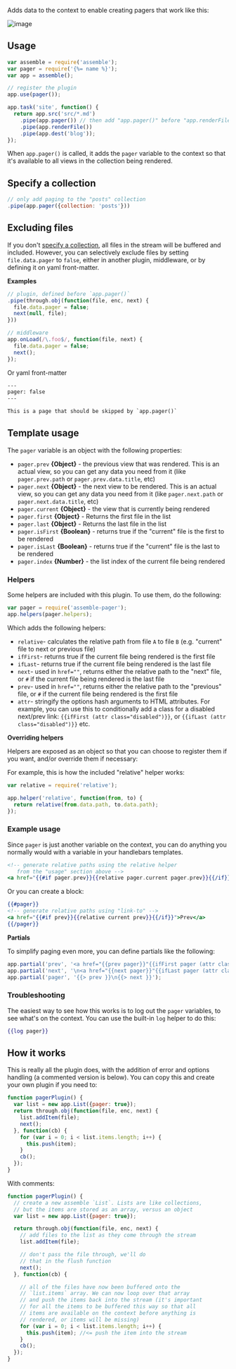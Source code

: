 Adds data to the context to enable creating pagers that work like this:

![image](https://cloud.githubusercontent.com/assets/383994/22801836/730eacdc-eedc-11e6-9dbb-3919875ef9a7.png)


## Usage

```js
var assemble = require('assemble');
var pager = require('{%= name %}');
var app = assemble();

// register the plugin
app.use(pager());

app.task('site', function() {
  return app.src('src/*.md')
    .pipe(app.pager()) // then add "app.pager()" before "app.renderFile()"
    .pipe(app.renderFile())
    .pipe(app.dest('blog'));
});
```


When `app.pager()` is called, it adds the `pager` variable to the context so that it's available to all views in the collection being rendered.


## Specify a collection

```js
// only add paging to the "posts" collection
.pipe(app.pager({collection: 'posts'}))
```


## Excluding files

If you don't [specify a collection](#specify-a-collection), all files in the stream will be buffered and included. However, you can selectively exclude files by setting `file.data.pager` to `false`, either in another plugin, middleware, or by defining it on yaml front-matter.

**Examples**

```js
// plugin, defined before `app.pager()`
.pipe(through.obj(function(file, enc, next) {
  file.data.pager = false;
  next(null, file);
}))

// middleware
app.onLoad(/\.foo$/, function(file, next) {
  file.data.pager = false;
  next();
});
```

Or yaml front-matter

```handlebars
---
pager: false
---

This is a page that should be skipped by `app.pager()`
```


## Template usage

The `pager` variable is an object with the following properties:

- `pager.prev` **{Object}** - the previous view that was rendered. This is an actual view, so you can get any data you need from it (like `pager.prev.path` or `pager.prev.data.title`, etc)
- `pager.next` **{Object}** - the next view to be rendered. This is an actual view, so you can get any data you need from it (like `pager.next.path` or `pager.next.data.title`, etc)
- `pager.current` **{Object}** - the view that is currently being rendered
- `pager.first` **{Object}** - Returns the first file in the list
- `pager.last` **{Object}** - Returns the last file in the list
- `pager.isFirst` **{Boolean}** - returns true if the "current" file is the first to be rendered
- `pager.isLast` **{Boolean}** - returns true if the "current" file is the last to be rendered
- `pager.index` **{Number}** - the list index of the current file being rendered

### Helpers

Some helpers are included with this plugin. To use them, do the following:

```js
var pager = require('assemble-pager');
app.helpers(pager.helpers);
```

Which adds the following helpers:

- `relative`- calculates the relative path from file `A` to file `B` (e.g. "current" file to next or previous file)
- `ifFirst`- returns true if the current file being rendered is the first file
- `ifLast`- returns true if the current file being rendered is the last file
- `next`- used in `href=""`, returns either the relative path to the "next" file, or `#` if the current file being rendered is the last file
- `prev`- used in `href=""`, returns either the relative path to the "previous" file, or `#` if the current file being rendered is the first file
- `attr`- stringify the options hash arguments to HTML attributes. For example, you can use this to conditionally add a class for a disabled next/prev link: `{{ifFirst (attr class="disabled")}}`, or `{{ifLast (attr class="disabled")}}` etc.


**Overriding helpers**

Helpers are exposed as an object so that you can choose to register them if you want, and/or override them if necessary:

For example, this is how the included "relative" helper works:

```js
var relative = require('relative');

app.helper('relative', function(from, to) {
  return relative(from.data.path, to.data.path);
});
```

### Example usage

Since `pager` is just another variable on the context, you can do anything you normally would with a variable in your handlebars templates. 


```handlebars
<!-- generate relative paths using the relative helper
   from the "usage" section above --> 
<a href="{{#if pager.prev}}{{relative pager.current pager.prev}}{{/if}}">Prev</a>
```

Or you can create a block:

```handlebars
{{#pager}}
<!-- generate relative paths using "link-to" --> 
<a href="{{#if prev}}{{relative current prev}}{{/if}}">Prev</a>
{{/pager}}
```

**Partials**

To simplify paging even more, you can define partials like the following:

```js
app.partial('prev', '<a href="{{prev pager}}"{{ifFirst pager (attr class="disabled")}}>Prev</a>');
app.partial('next', '\n<a href="{{next pager}}"{{ifLast pager (attr class="disabled")}}>Next</a>');
app.partial('pager', '{{> prev }}\n{{> next }}');
```

### Troubleshooting

The easiest way to see how this works is to log out the `pager` variables, to see what's on the context. You can use the built-in `log` helper to do this:

```handlebars
{{log pager}}
```

## How it works

This is really all the plugin does, with the addition of error and options handling (a commented version is below). You can copy this and create your own plugin if you need to:

```js
function pagerPlugin() {
  var list = new app.List({pager: true});
  return through.obj(function(file, enc, next) {
    list.addItem(file);
    next();
  }, function(cb) {
    for (var i = 0; i < list.items.length; i++) {
      this.push(item);
    }
    cb();
  });
}
```

With comments:

```js
function pagerPlugin() {
  // create a new assemble `List`. Lists are like collections,
  // but the items are stored as an array, versus an object
  var list = new app.List({pager: true});

  return through.obj(function(file, enc, next) {
    // add files to the list as they come through the stream
    list.addItem(file);

    // don't pass the file through, we'll do 
    // that in the flush function
    next();
  }, function(cb) {

    // all of the files have now been buffered onto the 
    // `list.items` array. We can now loop over that array
    // and push the items back into the stream (it's important
    // for all the items to be buffered this way so that all 
    // items are available on the context before anything is
    // rendered, or items will be missing)
    for (var i = 0; i < list.items.length; i++) {
      this.push(item); //<= push the item into the stream
    }
    cb();
  });
}
```
